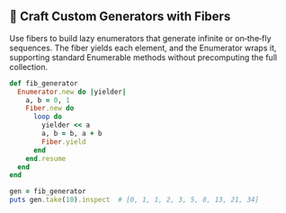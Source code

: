 ## 🧵 Craft Custom Generators with Fibers
Use fibers to build lazy enumerators that generate infinite or on‑the‑fly sequences. The fiber yields each element, and the Enumerator wraps it, supporting standard Enumerable methods without precomputing the full collection.

```ruby
def fib_generator
  Enumerator.new do |yielder|
    a, b = 0, 1
    Fiber.new do
      loop do
        yielder << a
        a, b = b, a + b
        Fiber.yield
      end
    end.resume
  end
end

gen = fib_generator
puts gen.take(10).inspect  # [0, 1, 1, 2, 3, 5, 8, 13, 21, 34]
```